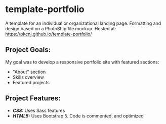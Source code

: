 # template-portfolio
A template for an individual or organizational landing page. Formatting and design based on a PhotoShip file mockup.
Hosted at: https://pkcnj.github.io/template-portfolio/

## Project Goals:

My goal was to develop a responsive portfolio site with featured sections:
* "About" section
* Skills overview
* Featured projects



## Project Features:
* **_CSS:_** Uses Sass features
* **_HTML5:_** Uses Bootstrap 5. Code is commented, and optimized
